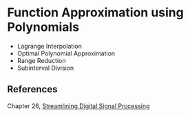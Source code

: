 # Function Approximation using Polynomials

- Lagrange Interpolation
- Optimal Polynomial Approximation
- Range Reduction
- Subinterval Division

## References

Chapter 26, [Streamlining Digital Signal Processing](http://www.amazon.in/Streamlining-Digital-Signal-Processing-Guidebook/dp/1118278380)
